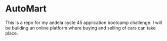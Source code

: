 # AutoMart
This is a repo for my andela cycle 45 application bootcamp challenge. I will be building an online platform where buying and selling of cars can take place.
